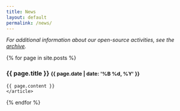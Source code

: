 ```yaml
---
title: News
layout: default
permalink: /news/
---
```


 *For additional information about our open-source activities, see the [archive](https://software.llnl.gov/news/archive/).*

  {% for page in site.posts %}
  <article>
    <h3>
      {{ page.title }}
      <small class="pull-right">{{ page.date | date: '%B %d, %Y' }}</small>
    </h3>

    {{ page.content }}
    </article>
  {% endfor %}


